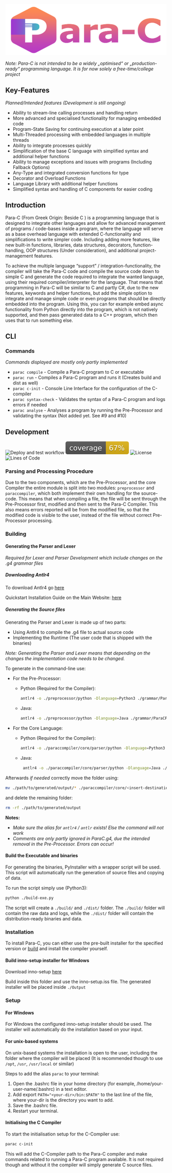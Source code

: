 ![para-c](./Para-C-Redesign-Banner.png)

*Note: Para-C is not intended to be a widely „optimised“ or „production-ready“
programming language. It is for now solely a free-time/college project*

## Key-Features
*Planned/Intended features (Development is still ongoing)*
- Ability to stream-line calling processes and handling return
- More advanced and specialised functionality for managing embedded code
- Program-State Saving for continuing execution at a later point
- Multi-Threaded processing with embedded languages in multiple threads
- Ability to integrate processes quickly
- Simplification of the base C language with simplified syntax and additional helper functions
- Ability to manage exceptions and issues with programs (Including Fallback Options)
- Any-Type and integrated conversion functions for type
- Decorator and Overload Functions
- Language Library with additional helper functions
- Simplified syntax and handling of C components for easier coding

## Introduction

Para-C (From Greek Origin: Beside C ) is a programming language that is 
designed to integrate other languages and allow for advanced management of
programs / code-bases inside a program, where the language will serve as a 
base overhead language with extended C-functionality and simplifications to
write simpler code. Including adding more features, like new built-in 
functions, libraries, data structures, decorators, function-handling, OOP
structures (Under consideration), and additional project-management features.  

To achieve the multiple language “support” / integration-functionality, the 
compiler will take the Para-C code and compile the source code down to simple
C and generate the code required to integrate the wanted language, using their 
required compiler/interpreter for the language. That means that programming in
Para-C will be similar to C and partly C#, due to the new features, keywords 
and helper functions, but add the simple option to integrate and manage simple 
code or even programs that should be directly embedded into the program. Using
this, you can for example embed async functionality from Python directly into
the program, which is not natively supported, and then pass generated data to
a C++ program, which then uses that to run something else. 
 
## CLI

### Commands
*Commands displayed are mostly only partly implemented*
- `parac compile` - Compile a Para-C program to C or executable
- `parac run` - Compiles a Para-C program and runs it (Creates build and dist as well)
- `parac c-init` - Console Line Interface for the configuration of the C-compiler
- `parac syntax-check` - Validates the syntax of a Para-C program and logs errors if needed
- `parac analyse` - Analyses a program by running the Pre-Processor and validating the syntax (Not added yet. See #9 and #10)

## Development

![Deploy and test workflow](https://github.com/Luna-Klatzer/Para-C/actions/workflows/python-test.yml/badge.svg)
![Coverage](./coverage.svg)
![License](https://img.shields.io/github/license/Luna-Klatzer/Para-C?color=cyan)
![Lines of Code](https://img.shields.io/tokei/lines/github/Luna-Klatzer/Para-C)

### Parsing and Processing Procedure

Due to the two components, which are the Pre-Processor, and the core Compiler
the entire module is split into two modules: `preprocessor` and `paraccompiler`,
which both implement their own handling for the source-code. This means that 
when compiling a file, the file will be sent through the Pre-Processor first,
modified and then sent to the Para-C Compiler. This also means errors reported
will be from the modified file, so that the modified code is visible to the 
user, instead of the file without correct Pre-Processor processing.

### Building

#### Generating the Parser and Lexer

*Required for Lexer and Parser Development which include changes on the .g4 grammar files*

##### Downloading Antlr4

To download Antlr4 go [here](https://www.antlr.org/download/antlr-4.9.2-complete.jar)

Quickstart Installation Guide on the Main Website: [here](https://www.antlr.org/)

##### Generating the Source files

Generating the Parser and Lexer is made up of two parts:

- Using Antlr4 to compile the .g4 file to actual source code
- Implementing the Runtime (The user code that is shipped with the binaries)

*Note: Generating the Parser and Lexer means that depending on the changes
the implementation code needs to be changed.*

To generate in the command-line use:
- For the Pre-Processor:
  - Python (Required for the Compiler):
      ```bash
      antlr4 -o ./preprocessor/python -Dlanguage=Python3 ./grammar/ParaCPreProcessor.g4
      ```
  - Java:
      ```bash
      antlr4 -o ./preprocessor/python -Dlanguage=Java ./grammar/ParaCPreProcessor.g4
      ```

- For the Core Language:
  - Python (Required for the Compiler):
      ```bash
      antlr4 -o ./paraccompiler/core/parser/python -Dlanguage=Python3 ./grammar/ParaC.g4
      ```
  - Java:
      ```bash
       antlr4 -o ./paraccompiler/core/parser/python -Dlanguage=Java ./grammar/ParaC.g4
      ```
  
Afterwards *if needed* correctly move the folder using:
```bash
mv ./path/to/generated/output/* ./paraccompiler/core/<insert-destination>/
```

and delete the remaining folder:
```bash
rm -rf ./path/to/generated/output
```

**Notes:**
- *Make sure the alias for `antlr4` / `antlr` exists! Else the command will not work*
- *Comments are only partly ignored in ParaC.g4, due the intended removal in the Pre-Processor. Errors can occur!*

#### Build the Executable and binaries

For generating the binaries, PyInstaller with a wrapper script will be used.
This script will automatically run the generation of source files and copying of data.

To run the script simply use (Python3):
```bash
python ./build-exe.py
```

The script will create a `./build/` and `./dist/` folder.
The `./build/` folder will contain the raw data and logs, while the `./dist/`
folder will contain the distribution-ready binaries and data.

### Installation
 
To install Para-C, you can either use the pre-built installer for the specified 
version or [build](#build-the-executable-and-binaries) and install the compiler yourself. 

#### Build inno-setup installer for Windows 

Download inno-setup [here](https://jrsoftware.org/download.php/is.exe)

Build inside this folder and use the inno-setup.iss file. The generated installer will be placed inside `./Output`

### Setup

#### For Windows

For Windows the configured inno-setup installer should be used. The installer
will automatically do the installation based on your input.

#### For unix-based systems

On unix-based systems the installation is open to the user, including the folder
where the compiler will be placed (It is recommended though to use `/opt`, 
`/usr`, `/usr/local` or similar)

Steps to add the alias `parac` to your terminal:
1. Open the .bashrc file in your home directory (for example, /home/your-user-name/.bashrc) in a text editor.
2. Add export `PATH="<your-dir>/bin:$PATH"` to the last line of the file, where your-dir is the directory you want to add.
3. Save the .bashrc file.
4. Restart your terminal.

#### Initialising the C Compiler

To start the initialisation setup for the C-Compiler use:

```bash
parac c-init
```

This will add the C-Compiler path to the Para-C compiler and make commands
related to running a Para-C program available. It is not required though and
without it the compiler will simply generate C source files.
